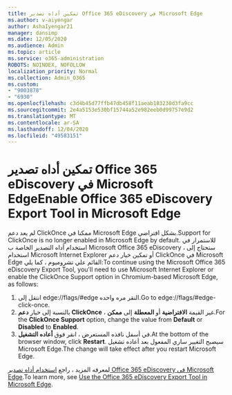 ```yaml
---
title: تمكين أداه تصدير Office 365 eDiscovery في Microsoft Edge
ms.author: v-aiyengar
author: AshaIyengar21
manager: dansimp
ms.date: 12/05/2020
ms.audience: Admin
ms.topic: article
ms.service: o365-administration
ROBOTS: NOINDEX, NOFOLLOW
localization_priority: Normal
ms.collection: Admin_O365
ms.custom:
- "9003878"
- "6930"
ms.openlocfilehash: c3d4b45d77ffb47db458f11aeab183230d3fa9cc
ms.sourcegitcommit: 2e4a5153e530bf15744a52e982eeb0d99757e9d2
ms.translationtype: MT
ms.contentlocale: ar-SA
ms.lasthandoff: 12/04/2020
ms.locfileid: "49583151"
---
```

# <a name="enable-office-365-ediscovery-export-tool-in-microsoft-edge"></a><span data-ttu-id="db587-102">تمكين أداه تصدير Office 365 eDiscovery في Microsoft Edge</span><span class="sxs-lookup"><span data-stu-id="db587-102">Enable Office 365 eDiscovery Export Tool in Microsoft Edge</span></span>

<span data-ttu-id="db587-103">لم يعد دعم ClickOnce ممكنا في Microsoft Edge بشكل افتراضي.</span><span class="sxs-lookup"><span data-stu-id="db587-103">Support for ClickOnce is no longer enabled in Microsoft Edge by default.</span></span> <span data-ttu-id="db587-104">للاستمرار في استخدام أداه التصدير الخاصة ب Microsoft Office 365 eDiscovery ، ستحتاج إلى استخدام Microsoft Internet Explorer أو تمكين خيار دعم ClickOnce في Microsoft Edge القائم علي تشروميوم ، كما يلي:</span><span class="sxs-lookup"><span data-stu-id="db587-104">To continue using the Microsoft Office 365 eDiscovery Export Tool, you'll need to use Microsoft Internet Explorer or enable the ClickOnce Support option in Chromium-based Microsoft Edge, as follows:</span></span>

1. <span data-ttu-id="db587-105">انتقل إلى edge://flags/#edge النقر مره واحده.</span><span class="sxs-lookup"><span data-stu-id="db587-105">Go to edge://flags/#edge-click-once.</span></span>
1. <span data-ttu-id="db587-106">بالنسبة إلى خيار **دعم ClickOnce** ، غير القيمة **الافتراضية** أو **المعطلة** إلى **ممكن**.</span><span class="sxs-lookup"><span data-stu-id="db587-106">For the **ClickOnce Support** option, change the value from **Default** or **Disabled** to **Enabled**.</span></span>
1. <span data-ttu-id="db587-107">في أسفل نافذه المستعرض ، انقر فوق **أعاده التشغيل**.</span><span class="sxs-lookup"><span data-stu-id="db587-107">At the bottom of the browser window, click **Restart**.</span></span> <span data-ttu-id="db587-108">سيصبح التغيير ساري المفعول بعد أعاده تشغيل Microsoft Edge.</span><span class="sxs-lookup"><span data-stu-id="db587-108">The change will take effect after you restart Microsoft Edge.</span></span>

<span data-ttu-id="db587-109">لمعرفه المزيد ، راجع [استخدام أداه تصدير Office 365 eDiscovery في Microsoft Edge](https://go.microsoft.com/fwlink/?linkid=2111611).</span><span class="sxs-lookup"><span data-stu-id="db587-109">To learn more, see [Use the Office 365 eDiscovery Export Tool in Microsoft Edge](https://go.microsoft.com/fwlink/?linkid=2111611).</span></span>
